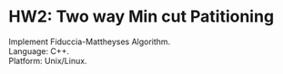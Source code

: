 # HW2: Two way Min cut Patitioning
Implement Fiduccia-Mattheyses Algorithm.  
Language: C++.  
Platform: Unix/Linux.  
